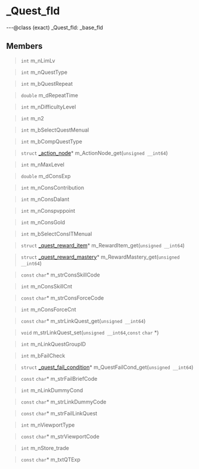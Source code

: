 # _Quest_fld

---@class (exact) _Quest_fld: _base_fld
 
## Members
 
> `int` m_nLimLv
 
> `int` m_nQuestType
 
> `int` m_bQuestRepeat
 
> `double` m_dRepeatTime
 
> `int` m_nDifficultyLevel
 
> `int` m_n2
 
> `int` m_bSelectQuestMenual
 
> `int` m_bCompQuestType
 
> `struct` [_action_node](lua/classes/_action_node.md)* m_ActionNode_get(`unsigned __int64`)
 
> `int` m_nMaxLevel
 
> `double` m_dConsExp
 
> `int` m_nConsContribution
 
> `int` m_nConsDalant
 
> `int` m_nConspvppoint
 
> `int` m_nConsGold
 
> `int` m_bSelectConsITMenual
 
> `struct` [_quest_reward_item](lua/classes/_quest_reward_item.md)* m_RewardItem_get(`unsigned __int64`)
 
> `struct` [_quest_reward_mastery](lua/classes/_quest_reward_mastery.md)* m_RewardMastery_get(`unsigned __int64`)
 
> `const` `char`* m_strConsSkillCode
 
> `int` m_nConsSkillCnt
 
> `const` `char`* m_strConsForceCode
 
> `int` m_nConsForceCnt
 
> `const` `char`* m_strLinkQuest_get(`unsigned __int64`)
 
> `void` m_strLinkQuest_set(`unsigned __int64`,`const` `char` *)
 
> `int` m_nLinkQuestGroupID
 
> `int` m_bFailCheck
 
> `struct` [_quest_fail_condition](lua/classes/_quest_fail_condition.md)* m_QuestFailCond_get(`unsigned __int64`)
 
> `const` `char`* m_strFailBriefCode
 
> `int` m_nLinkDummyCond
 
> `const` `char`* m_strLinkDummyCode
 
> `const` `char`* m_strFailLinkQuest
 
> `int` m_nViewportType
 
> `const` `char`* m_strViewportCode
 
> `int` m_nStore_trade
 
> `const` `char`* m_txtQTExp
 

